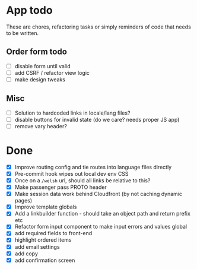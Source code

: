 # App todo

These are chores, refactoring tasks or simply reminders of code that needs to be written.

## Order form todo
- [ ] disable form until valid
- [ ] add CSRF / refactor view logic
- [ ] make design tweaks

## Misc
- [ ] Solution to hardcoded links in locale/lang files? 
- [ ] disable buttons for invalid state (do we care? needs proper JS app)
- [ ] remove vary header?

# Done 
- [x] Improve routing config and tie routes into language files directly
- [x] Pre-commit hook wipes out local dev env CSS
- [x] Once on a `/welsh` url, should all links be relative to this? 
- [x] Make passenger pass PROTO header
- [x] Make session data work behind Cloudfront (by not caching dynamic pages)
- [x] Improve template globals
- [x] Add a linkbuilder function - should take an object path and return prefix etc
- [x] Refactor form input component to make input errors and values global
- [x] add required fields to front-end
- [x] highlight ordered items
- [x] add email settings
- [x] add copy
- [x] add confirmation screen